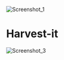 ![Screenshot_1](https://user-images.githubusercontent.com/56291012/121009034-58964200-c79c-11eb-8741-7d888028fb0d.png)
# Harvest-it
![Screenshot_3](https://user-images.githubusercontent.com/56291012/121008925-313f7500-c79c-11eb-848f-f98a2ddf3b34.png)
